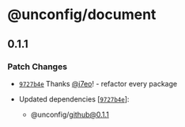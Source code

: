 # @unconfig/document

## 0.1.1
### Patch Changes



- [`9727b4e`](https://github.com/i7eo/unconfig/commit/9727b4ec1dd73be781a1747e1194da668793eae7) Thanks [@i7eo](https://github.com/i7eo)! - refactor every package

- Updated dependencies [[`9727b4e`](https://github.com/i7eo/unconfig/commit/9727b4ec1dd73be781a1747e1194da668793eae7)]:
  - @unconfig/github@0.1.1
